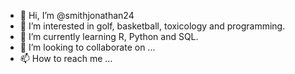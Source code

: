 - 👋 Hi, I’m @smithjonathan24
- 👀 I’m interested in golf, basketball, toxicology and programming.
- 🌱 I’m currently learning R, Python and SQL.
- 💞️ I’m looking to collaborate on ...
- 📫 How to reach me ...

<!---
smithjonathan24/smithjonathan24 is a ✨ special ✨ repository because its `README.md` (this file) appears on your GitHub profile.
You can click the Preview link to take a look at your changes.
--->
